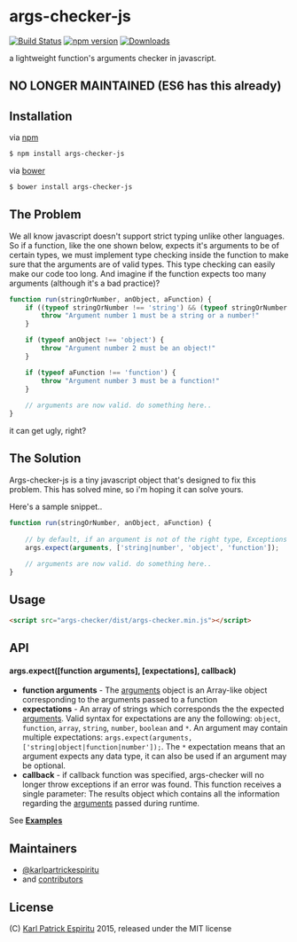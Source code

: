 # args-checker-js

[![Build Status](https://travis-ci.org/karlpatrickespiritu/args-checker-js.svg?branch=master)](https://travis-ci.org/karlpatrickespiritu/args-checker-js) [![npm version](https://badge.fury.io/js/args-checker-js.svg)](https://badge.fury.io/js/args-checker-js) [![Downloads](http://img.shields.io/npm/dm/args-checker-js.svg)](https://www.npmjs.com/package/args-checker-js)

a lightweight function's arguments checker in javascript.

NO LONGER MAINTAINED (ES6 has this already)
--------

Installation
--------
via [npm]
```sh
$ npm install args-checker-js
```

via [bower]
```sh
$ bower install args-checker-js
```

The Problem
--------
We all know javascript doesn't support strict typing unlike other languages. So if a function, like the one shown below, expects it's arguments to be of certain types, we must implement type checking inside the function to make sure that the arguments are of valid types. This type checking can easily make our code too long. And imagine if the function expects too many arguments (although it's a bad practice)?

```javascript
function run(stringOrNumber, anObject, aFunction) {
	if ((typeof stringOrNumber !== 'string') && (typeof stringOrNumber !== 'number')) {
		throw "Argument number 1 must be a string or a number!"
	}

	if (typeof anObject !== 'object') {
		throw "Argument number 2 must be an object!"
	}

	if (typeof aFunction !== 'function') {
		throw "Argument number 3 must be a function!"
	}
	
	// arguments are now valid. do something here..
}

```
it can get ugly, right?

The Solution
--------
Args-checker-js is a tiny javascript object that's designed to fix this problem. This has solved mine, so i'm hoping it can solve yours. 

Here's a sample snippet..
```javascript
function run(stringOrNumber, anObject, aFunction) {
	
	// by default, if an argument is not of the right type, Exceptions will be thrown.
	args.expect(arguments, ['string|number', 'object', 'function']);
	
	// arguments are now valid. do something here..
}
```

Usage
--------
```html
<script src="args-checker/dist/args-checker.min.js"></script>
```

API
--------
#### args.expect([function arguments], [expectations], callback)

* **function arguments** - The [arguments] object is an Array-like object corresponding to the arguments passed to a function
* **expectations** - An array of strings which corresponds the the expected [arguments]. Valid syntax for expectations are any the following: `object`, `function`, `array`, `string`, `number`, `boolean` and `*`. An argument may contain multiple expectations: `args.expect(arguments, ['string|object|function|number']);`. The `*` expectation means that an argument expects any data type, it can also be used if an argument may be optional.
* **callback** - if callback function was specified, args-checker will no longer throw exceptions if an error was found. This function receives a single parameter: The results object which contains all the information regarding the [arguments] passed during runtime.

See **[Examples]**

Maintainers
--------
 - [@karlpartrickespiritu]
 - and [contributors]
 
License
--------
(C) [Karl Patrick Espiritu] 2015, released under the MIT license

[Examples]: <https://github.com/karlpatrickespiritu/args-checker-js/tree/master/samples>
[Karl Patrick Espiritu]: <http://github.com/karlpatrickespiritu>
[@karlpartrickespiritu]: <http://github.com/karlpatrickespiritu>
[contributors]: <https://github.com/karlpatrickespiritu/args-checker-js/graphs/contributors>
[npm]:  <https://nodejs.org/en/>
[bower]: <http://bower.io>
[Examples]: <https://github.com/karlpatrickespiritu/args-checker-js/blob/master/samples/sample.js>
[arguments]: <https://developer.mozilla.org/en/docs/Web/JavaScript/Reference/Functions/arguments>
